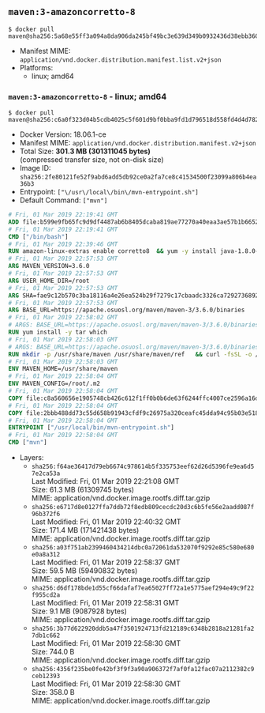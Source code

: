 ## `maven:3-amazoncorretto-8`

```console
$ docker pull maven@sha256:5a68e55ff3a094a8da906da245bf49bc3e639d349b0932436d38ebb3603dcedc
```

-	Manifest MIME: `application/vnd.docker.distribution.manifest.list.v2+json`
-	Platforms:
	-	linux; amd64

### `maven:3-amazoncorretto-8` - linux; amd64

```console
$ docker pull maven@sha256:c6a0f323d04b5cdb4025c5f601d9bf0bba9fd1d796518d558fd4d4d782d211c5
```

-	Docker Version: 18.06.1-ce
-	Manifest MIME: `application/vnd.docker.distribution.manifest.v2+json`
-	Total Size: **301.3 MB (301311045 bytes)**  
	(compressed transfer size, not on-disk size)
-	Image ID: `sha256:2fe80121fe52f9abd6add5db92ce0a2fa7ce8c41534500f23099a806b4ea36b3`
-	Entrypoint: `["\/usr\/local\/bin\/mvn-entrypoint.sh"]`
-	Default Command: `["mvn"]`

```dockerfile
# Fri, 01 Mar 2019 22:19:41 GMT
ADD file:b599e9fb65fc9d9df4487ab6b8405dcaba819ae77270a40eaa3ae57b1b66524d in / 
# Fri, 01 Mar 2019 22:19:41 GMT
CMD ["/bin/bash"]
# Fri, 01 Mar 2019 22:39:46 GMT
RUN amazon-linux-extras enable corretto8  && yum -y install java-1.8.0-amazon-corretto-devel-1.8.0_202.b08-1.amzn2  && yum clean all
# Fri, 01 Mar 2019 22:57:53 GMT
ARG MAVEN_VERSION=3.6.0
# Fri, 01 Mar 2019 22:57:53 GMT
ARG USER_HOME_DIR=/root
# Fri, 01 Mar 2019 22:57:53 GMT
ARG SHA=fae9c12b570c3ba18116a4e26ea524b29f7279c17cbaadc3326ca72927368924d9131d11b9e851b8dc9162228b6fdea955446be41207a5cfc61283dd8a561d2f
# Fri, 01 Mar 2019 22:57:53 GMT
ARG BASE_URL=https://apache.osuosl.org/maven/maven-3/3.6.0/binaries
# Fri, 01 Mar 2019 22:58:02 GMT
# ARGS: BASE_URL=https://apache.osuosl.org/maven/maven-3/3.6.0/binaries MAVEN_VERSION=3.6.0 SHA=fae9c12b570c3ba18116a4e26ea524b29f7279c17cbaadc3326ca72927368924d9131d11b9e851b8dc9162228b6fdea955446be41207a5cfc61283dd8a561d2f USER_HOME_DIR=/root
RUN yum install -y tar which
# Fri, 01 Mar 2019 22:58:03 GMT
# ARGS: BASE_URL=https://apache.osuosl.org/maven/maven-3/3.6.0/binaries MAVEN_VERSION=3.6.0 SHA=fae9c12b570c3ba18116a4e26ea524b29f7279c17cbaadc3326ca72927368924d9131d11b9e851b8dc9162228b6fdea955446be41207a5cfc61283dd8a561d2f USER_HOME_DIR=/root
RUN mkdir -p /usr/share/maven /usr/share/maven/ref   && curl -fsSL -o /tmp/apache-maven.tar.gz ${BASE_URL}/apache-maven-${MAVEN_VERSION}-bin.tar.gz   && echo "${SHA}  /tmp/apache-maven.tar.gz" | sha512sum -c -   && tar -xzf /tmp/apache-maven.tar.gz -C /usr/share/maven --strip-components=1   && rm -f /tmp/apache-maven.tar.gz   && ln -s /usr/share/maven/bin/mvn /usr/bin/mvn
# Fri, 01 Mar 2019 22:58:03 GMT
ENV MAVEN_HOME=/usr/share/maven
# Fri, 01 Mar 2019 22:58:04 GMT
ENV MAVEN_CONFIG=/root/.m2
# Fri, 01 Mar 2019 22:58:04 GMT
COPY file:c8a560656e1905748cb426c612f1ff0b0b6de63f6244ffc4007ce2596a16de58 in /usr/local/bin/mvn-entrypoint.sh 
# Fri, 01 Mar 2019 22:58:04 GMT
COPY file:2bbb488dd73c55d658b91943cfdf9c26975a320ceafc45dda94c95b03e518ad3 in /usr/share/maven/ref/ 
# Fri, 01 Mar 2019 22:58:04 GMT
ENTRYPOINT ["/usr/local/bin/mvn-entrypoint.sh"]
# Fri, 01 Mar 2019 22:58:04 GMT
CMD ["mvn"]
```

-	Layers:
	-	`sha256:f64ae36417d79eb6674c978614b5f335753eef62d26d5396fe9ea6d57e2ca53a`  
		Last Modified: Fri, 01 Mar 2019 22:21:08 GMT  
		Size: 61.3 MB (61309745 bytes)  
		MIME: application/vnd.docker.image.rootfs.diff.tar.gzip
	-	`sha256:e6717d8e0127ffa7ddb72f8edb809cecdc20d3c6b5fe56e2aadd087f96b372f6`  
		Last Modified: Fri, 01 Mar 2019 22:40:32 GMT  
		Size: 171.4 MB (171421438 bytes)  
		MIME: application/vnd.docker.image.rootfs.diff.tar.gzip
	-	`sha256:a03f751ab2399460434214dbc0a72061da532070f9292e85c580e680e0a8a312`  
		Last Modified: Fri, 01 Mar 2019 22:58:37 GMT  
		Size: 59.5 MB (59490832 bytes)  
		MIME: application/vnd.docker.image.rootfs.diff.tar.gzip
	-	`sha256:d6df178bde1d55cf66dafaf7ea65027ff72a1e5775aef294e49c9f22f955cd2a`  
		Last Modified: Fri, 01 Mar 2019 22:58:31 GMT  
		Size: 9.1 MB (9087928 bytes)  
		MIME: application/vnd.docker.image.rootfs.diff.tar.gzip
	-	`sha256:3b77d622920ddb5a47f3501924713fd212189c6348b2818a21281fa27db1c662`  
		Last Modified: Fri, 01 Mar 2019 22:58:30 GMT  
		Size: 744.0 B  
		MIME: application/vnd.docker.image.rootfs.diff.tar.gzip
	-	`sha256:4356f235be0fe42bf3f9f3a90a906372f7af0fa12fac07a2112382c9ceb12393`  
		Last Modified: Fri, 01 Mar 2019 22:58:30 GMT  
		Size: 358.0 B  
		MIME: application/vnd.docker.image.rootfs.diff.tar.gzip
